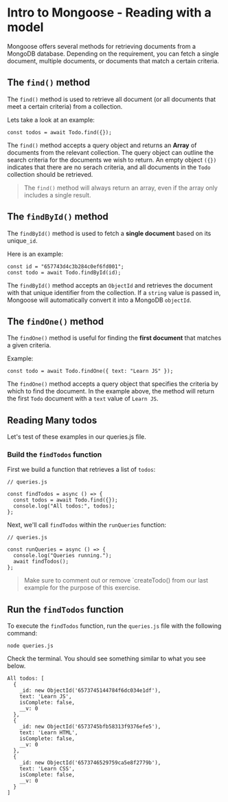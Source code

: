 # Intro to Mongoose - Reading with a model
Mongoose offers several methods for retrieving documents from a MongoDB database. Depending on the requirement, you can fetch a single document, multiple documents, or documents that match a certain criteria. 

## The `find()` method
The `find()` method is used to retrieve all document (or all documents that meet a certain criteria) from a collection. 

Lets take a look at an example:

```
const todos = await Todo.find({});
```

The `find()` method accepts a query object and returns an **Array** of documents from the relevant collection. The query object can outline the search criteria for the documents we wish to return. An empty object `({})` indicates that there are no serach criteria, and all documents in the `Todo` collection should be retrieved.

> The `find()` method will always return an array, even if the array only includes a single result. 

## The `findById()` method
The `findById()` method is used to fetch a **single document** based on its unique`_id`.

Here is an example:

```
const id = "657743d4c3b284c0ef6fd001";
const todo = await Todo.findById(id);
```

The `findById()` method accepts an `ObjectId` and retrieves the document with that unique identifier from the collection. If a `string` value is passed in, Mongoose will automatically convert it into a MongoDB `objectId`.

## The `findOne()` method
The `findOne()` method is useful for finding the **first document** that matches a given criteria. 

Example:

```
const todo = await Todo.findOne({ text: "Learn JS" });
```

The `findOne()` method accepts a query object that specifies the criteria by which to find the document. In the example above, the method will return the first `Todo` document with a `text` value of `Learn JS`.

## Reading Many todos
Let's test of these examples in our queries.js file.

### Build the `findTodos` function
First we build a function that retrieves a list of `todos`:

```
// queries.js

const findTodos = async () => {
  const todos = await Todo.find({});
  console.log("All todos:", todos);
};
```

Next, we'll call `findTodos` within the `runQueries` function:

```
// queries.js

const runQueries = async () => {
  console.log("Queries running.");
  await findTodos();
};
```

> Make sure to comment out or remove `createTodo() from our last example for the purpose of this exercise. 

## Run the `findTodos` function
To execute the `findTodos` function, run the `queries.js` file with the following command:

```
node queries.js
```

Check the terminal. You should see something similar to what you see below. 

```
All todos: [
  {
    _id: new ObjectId('6573745144784f6dc034e1df'),
    text: 'Learn JS',
    isComplete: false,
    __v: 0
  },
  {
    _id: new ObjectId('6573745bfb58313f9376efe5'),
    text: 'Learn HTML',
    isComplete: false,
    __v: 0
  },
  {
    _id: new ObjectId('6573746529759ca5e8f2779b'),
    text: 'Learn CSS',
    isComplete: false,
    __v: 0
  }
]
```
